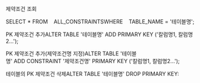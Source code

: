 제약조건 조회

SELECT * FROM    ALL_CONSTRAINTSWHERE    TABLE_NAME = '테이블명'; 


PK 제약조건 추가ALTER TABLE '테이블명' ADD PRIMARY KEY ('칼럼명1, 칼럼명2...'); 

PK 제약조건 추가(제약조건명 지정)ALTER TABLE '테이블명' ADD CONSTRAINT '제약조건명' PRIMARY KEY ('칼럼명1, 칼럼명2...'); 

테이블의 PK 제약조건 삭제ALTER TABLE '테이블명' DROP PRIMARY KEY:
